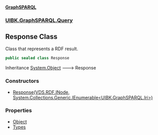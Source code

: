 #### [GraphSPARQL](./index.md 'index')
### [UIBK.GraphSPARQL.Query](./UIBK-GraphSPARQL-Query.md 'UIBK.GraphSPARQL.Query')
## Response Class
Class that represents a RDF result.  
```csharp
public sealed class Response
```
Inheritance [System.Object](https://docs.microsoft.com/en-us/dotnet/api/System.Object 'System.Object') &#129106; Response  
### Constructors
- [Response(VDS.RDF.INode, System.Collections.Generic.IEnumerable&lt;UIBK.GraphSPARQL.Iri&gt;)](./UIBK-GraphSPARQL-Query-Response-Response(VDS-RDF-INode_System-Collections-Generic-IEnumerable-UIBK-GraphSPARQL-Iri-).md 'UIBK.GraphSPARQL.Query.Response.Response(VDS.RDF.INode, System.Collections.Generic.IEnumerable&lt;UIBK.GraphSPARQL.Iri&gt;)')
### Properties
- [Object](./UIBK-GraphSPARQL-Query-Response-Object.md 'UIBK.GraphSPARQL.Query.Response.Object')
- [Types](./UIBK-GraphSPARQL-Query-Response-Types.md 'UIBK.GraphSPARQL.Query.Response.Types')
